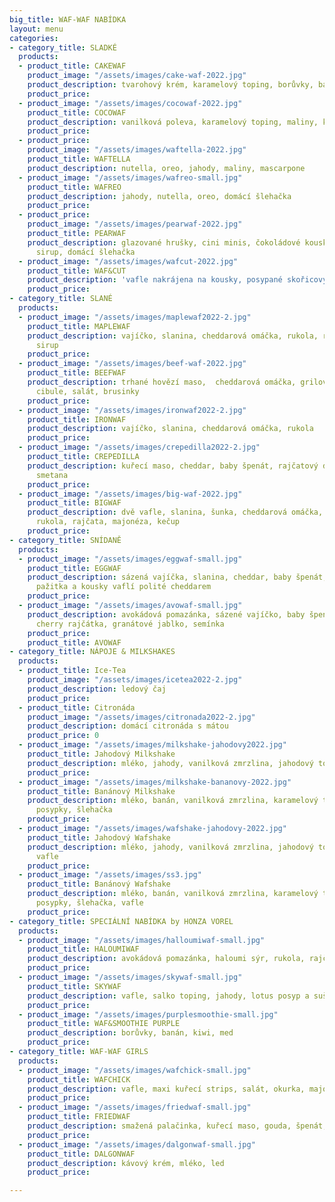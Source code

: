 ```yaml
---
big_title: WAF-WAF NABÍDKA
layout: menu
categories:
- category_title: SLADKÉ
  products:
  - product_title: CAKEWAF
    product_image: "/assets/images/cake-waf-2022.jpg"
    product_description: tvarohový krém, karamelový toping, borůvky, banán, jahoda
    product_price: 
  - product_image: "/assets/images/cocowaf-2022.jpg"
    product_title: COCOWAF
    product_description: vanilková poleva, karamelový toping, maliny, kokos
    product_price: 
  - product_price: 
    product_image: "/assets/images/waftella-2022.jpg"
    product_title: WAFTELLA
    product_description: nutella, oreo, jahody, maliny, mascarpone
  - product_image: "/assets/images/wafreo-small.jpg"
    product_title: WAFREO
    product_description: jahody, nutella, oreo, domácí šlehačka
    product_price: 
  - product_price: 
    product_image: "/assets/images/pearwaf-2022.jpg"
    product_title: PEARWAF
    product_description: glazované hrušky, cini minis, čokoládové kousky, javorový
      sirup, domácí šlehačka
  - product_image: "/assets/images/wafcut-2022.jpg"
    product_title: WAF&CUT
    product_description: 'vafle nakrájena na kousky, posypané skořicovým cukrem, nutella '
    product_price: 
- category_title: SLANÉ
  products:
  - product_image: "/assets/images/maplewaf2022-2.jpg"
    product_title: MAPLEWAF
    product_description: vajíčko, slanina, cheddarová omáčka, rukola, rajče, javorový
      sirup
    product_price: 
  - product_image: "/assets/images/beef-waf-2022.jpg"
    product_title: BEEFWAF
    product_description: trhané hovězí maso,  cheddarová omáčka, grilovaná rajčata,
      cibule, salát, brusinky
    product_price: 
  - product_image: "/assets/images/ironwaf2022-2.jpg"
    product_title: IRONWAF
    product_description: vajíčko, slanina, cheddarová omáčka, rukola
    product_price: 
  - product_image: "/assets/images/crepedilla2022-2.jpg"
    product_title: CREPEDILLA
    product_description: kuřecí maso, cheddar, baby špenát, rajčatový dip, zakysaná
      smetana
    product_price: 
  - product_image: "/assets/images/big-waf-2022.jpg"
    product_title: BIGWAF
    product_description: dvě vafle, slanina, šunka, cheddarová omáčka, baby špenát,
      rukola, rajčata, majonéza, kečup
    product_price: 
- category_title: SNÍDANĚ
  products:
  - product_image: "/assets/images/eggwaf-small.jpg"
    product_title: EGGWAF
    product_description: sázená vajíčka, slanina, cheddar, baby špenát, cherry rajčátka,
      pažitka a kousky vaflí polité cheddarem
    product_price: 
  - product_image: "/assets/images/avowaf-small.jpg"
    product_description: avokádová pomazánka, sázené vajíčko, baby špenát, rukola,
      cherry rajčátka, granátové jablko, semínka
    product_price: 
    product_title: AVOWAF
- category_title: NÁPOJE & MILKSHAKES
  products:
  - product_title: Ice-Tea
    product_image: "/assets/images/icetea2022-2.jpg"
    product_description: ledový čaj
    product_price: 
  - product_title: Citronáda
    product_image: "/assets/images/citronada2022-2.jpg"
    product_description: domácí citronáda s mátou
    product_price: 0
  - product_image: "/assets/images/milkshake-jahodovy2022.jpg"
    product_title: Jahodový Milkshake
    product_description: mléko, jahody, vanilková zmrzlina, jahodový toping, šlehačka
    product_price: 
  - product_image: "/assets/images/milkshake-bananovy-2022.jpg"
    product_title: Banánový Milkshake
    product_description: mléko, banán, vanilková zmrzlina, karamelový toping, barevné
      posypky, šlehačka
    product_price: 
  - product_image: "/assets/images/wafshake-jahodovy-2022.jpg"
    product_title: Jahodový Wafshake
    product_description: mléko, jahody, vanilková zmrzlina, jahodový toping, šlehačka,
      vafle
    product_price: 
  - product_image: "/assets/images/ss3.jpg"
    product_title: Banánový Wafshake
    product_description: mléko, banán, vanilková zmrzlina, karamelový toping, barevné
      posypky, šlehačka, vafle
    product_price: 
- category_title: SPECIÁLNÍ NABÍDKA by HONZA VOREL
  products:
  - product_image: "/assets/images/halloumiwaf-small.jpg"
    product_title: HALOUMIWAF
    product_description: avokádová pomazánka, haloumi sýr, rukola, rajče
    product_price: 
  - product_image: "/assets/images/skywaf-small.jpg"
    product_title: SKYWAF
    product_description: vafle, salko toping, jahody, lotus posyp a sušenka
    product_price: 
  - product_image: "/assets/images/purplesmoothie-small.jpg"
    product_title: WAF&SMOOTHIE PURPLE
    product_description: borůvky, banán, kiwi, med
    product_price: 
- category_title: WAF-WAF GIRLS
  products:
  - product_image: "/assets/images/wafchick-small.jpg"
    product_title: WAFCHICK
    product_description: vafle, maxi kuřecí strips, salát, okurka, majonéza
    product_price: 
  - product_image: "/assets/images/friedwaf-small.jpg"
    product_title: FRIEDWAF
    product_description: smažená palačinka, kuřecí maso, gouda, špenát, kukuřice
    product_price: 
  - product_image: "/assets/images/dalgonwaf-small.jpg"
    product_title: DALGONWAF
    product_description: kávový krém, mléko, led
    product_price: 

---
```


